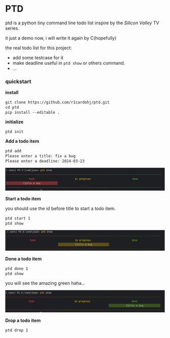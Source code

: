 # PTD

ptd is a python tiny command line todo list inspire by the *Silicon Valley* TV series.

it just a demo now, i will write it again by C(hopefully) 

the real todo list for this project:

* add some testcase for it
* make deadline useful in `ptd show` or others command.
* ...

###  quickstart

**install**

```shell
git clone https://github.com/r1cardohj/ptd.git
cd ptd
pip install --editable .
```

**initialize**

```shell
ptd init
```

**Add a todo item**

``` shell
ptd add
Please enter a title: fix a bug
Please enter a deadline: 2024-03-23
```

![pic1](./img/pic1.jpg)

**Start a todo item**

you should use the id before title to start a todo item.

``` shell
ptd start 1
ptd show
```



![image-20240323152211120](./img/pic2.png)

**Done a todo item**

``` shell
ptd done 1
ptd show
```

you will see the amazing green  haha...

![image-20240323152307395](./img/pic3.png)

**Drop a todo item**

``` shell
ptd drop 1
```

